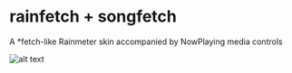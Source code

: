 # rainfetch + songfetch
A *fetch-like Rainmeter skin accompanied by NowPlaying media controls

![alt text](https://i.imgur.com/2RjRWUM.png)
